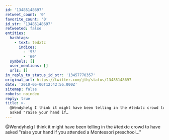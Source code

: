 ```yaml
---
id: '13485148697'
retweet_count: '0'
favorite_count: '0'
id_str: '13485148697'
retweeted: false
entities:
  hashtags:
    - text: tedxtc
      indices:
        - '53'
        - '60'
  symbols: []
  user_mentions: []
  urls: []
in_reply_to_status_id_str: '13457770357'
original_url: https://twitter.com/jth/status/13485148697
date: '2010-05-06T12:42:56.000Z'
sitemap: false
robots: noindex
reply: true
title: >-
  @Wendyhelg I think it might have been telling in the #tedxtc crowd to have
  asked "raise your hand if…
---
```


@Wendyhelg I think it might have been telling in the #tedxtc crowd to have asked "raise your hand if you attended a Montessori preschool..."